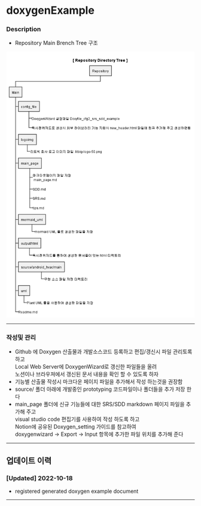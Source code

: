 # doxygenExample

### Description
- Repository Main Brench Tree 구조
<img src="uml/description/description.png" alt="description" />

-------------------------------------------------------

### 작성및 관리
- Github 에 Doxygen 산출물과 개발소스코드 등록하고 편집/갱신시 파일 관리토록 하고<br> Local Web Server에 DoxygenWizard로 갱신한 파일들을 올려<br> 노션이나 브라우져에서 갱신된 문서 내용을 확인 할 수 있도록 하자
- 기능별 산출물 작성시 마크다운 페이지 파일을 추가해서 작성 하는것을 권장함
- source/ 폴더 아래에 개발중인 prototyping 코드파일이나 폴더들을 추가 저장 한다  
- main_page 폴더에 신규 기능들에 대한 SRS/SDD markdown 페이지 파일을 추가해 주고<br> visual studio code 편집기를 사용하여 작성 하도록 하고<br> Notion에 공유된 Doxygen_setting 가이드를 참고하여<br> doxygenwizard -> Export -> Input 항목에 추가한 파일 위치를 추가해 준다

-------------------------------------------------------

## 업데이트 이력

### [Updated] 2022-10-18 
- registered generated doxygen example document <br>
-------------------------------------------------------



